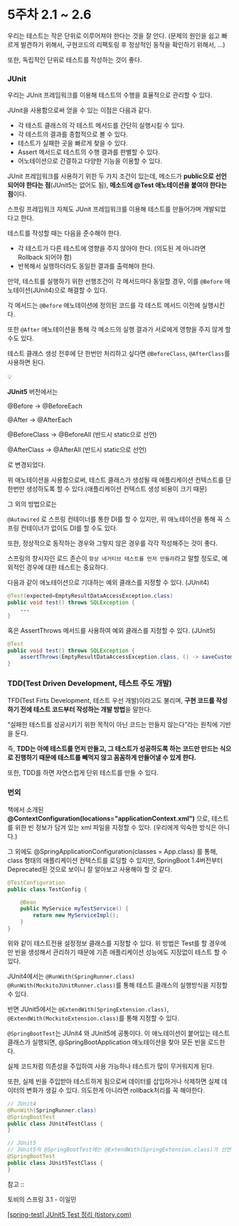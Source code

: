# 5주차 2.1 ~ 2.6

우리는 테스트는 작은 단위로 이루어져야 한다는 것을 잘 안다. (문제의 원인을 쉽고 빠르게 발견하기 위해서, 구현코드의 리팩토링 후 정상적인 동작을 확인하기 위해서, …)

또한, 독립적인 단위로 테스트를 작성하는 것이 좋다.

### JUnit

우리는 JUnit 프레임워크를 이용해 테스트의 수행을 효율적으로 관리할 수 있다.

JUnit을 사용함으로써 얻을 수 있는 이점은 다음과 같다.

- 각 테스트 클래스의 각 테스트 메서드를 간단히 실행시킬 수 있다.
- 각 테스트의 결과를 종합적으로 볼 수 있다.
- 테스트가 실패한 곳을 빠르게 찾을 수 있다.
- Assert 메서드로 테스트의 수행 결과를 판별할 수 있다.
- 어노테이션으로 간결하고 다양한 기능을 이용할 수 있다.

JUnit 프레임워크를 사용하기 위한 두 가지 조건이 있는데, 메소드가 **public으로 선언되어야 한다는 점**(JUnit5는 없어도 됨), **메소드에 @Test 애노테이션을 붙여야 한다는 점**이다.

스프링 프레임워크 자체도 JUnit 프레임워크를 이용해 테스트를 만들어가며 개발되었다고 한다. 

테스트를 작성할 때는 다음을 준수해야 한다.

- 각 테스트가 다른 테스트에 영향을 주지 않아야 한다. (의도된 게 아니라면 Rollback 되어야 함)
- 반복해서 실행하더라도 동일한 결과를 출력해야 한다.

만약, 테스트를 실행하기 위한 선행조건이 각 메서드마다 동일할 경우, 이를 `@Before` 애노테이션(JUnit4)으로 해결할 수 있다.

각 메서드는 `@Before` 애노테이션에 정의된 코드를 각 테스트 메서드 이전에 실행시킨다.

또한 `@After` 애노테이션을 통해 각 메소드의 실행 결과가 서로에게 영향을 주지 않게 할 수도 있다.

테스트 클래스 생성 전후에 단 한번만 처리하고 싶다면 `@BeforeClass`, `@AfterClass`를 사용하면 된다.

<aside>
💡

**JUnit5** 버전에서는 

@Before → @BeforeEach

@After → @AfterEach

@BeforeClass → @BeforeAll (반드시 static으로 선언)

@AfterClass → @AfterAll (반드시 static으로 선언)

로 변경되었다.

</aside>

위 애노테이션을 사용함으로써, 테스트 클래스가 생성될 때 애플리케이션 컨텍스트를 단 한번만 생성하도록 할 수 있다.(애플리케이션 컨텍스트 생성 비용이 크기 때문)

그 외의 방법으로는

`@Autowired` 로 스프링 컨테이너를 통한 DI를 할 수 있지만, 위 애노테이션을 통해 꼭 스프링 컨테이너가 없이도 DI를 할 수도 있다.

또한, 정상적으로 동작하는 경우와 그렇지 않은 경우를 각각 작성해주는 것이 좋다.

스프링의 창시자인 로드 존슨이 `항상 네거티브 테스트를 먼저 만들라`라고 말할 정도로, 예외적인 경우에 대한 테스트는 중요하다.

다음과 같이 애노테이션으로 기대하는 예외 클래스를 지정할 수 있다. (JUnit4)

```java
@Test(expected=EmptyResultDataAccessException.class)
public void test() throws SQLException {
	...
}
```

혹은 AssertThrows 메서드를 사용하여 예외 클래스를 지정할 수 있다. (JUnit5)

```java
@Test
public void test() throws SQLException {
	assertThrows(EmptyResultDataAccessException.class, () -> saveCustomer(customer));
}
```

### TDD(Test Driven Development, 테스트 주도 개발)

TFD(Test Firts Development, 테스트 우선 개발)이라고도 불리며, **구현 코드를 작성하기 전에 테스트 코드부터 작성하는 개발 방법**을 말한다.

“실패한 테스트를 성공시키기 위한 목적이 아닌 코드는 만들지 않는다”라는 원칙에 기반을 둔다.

즉,  **TDD는 아예 테스트를 먼저 만들고, 그 테스트가 성공하도록 하는 코드만 만드는 식으로 진행하기 때문에 테스트를 빼먹지 않고 꼼꼼하게 만들어낼 수 있게 한다.**

또한, TDD를 하면 자연스럽게 단위 테스트를 만들 수 있다.

### 번외

책에서 소개된 **@ContextConfiguration(locations="applicationContext.xml")** 으로, 테스트를 위한 빈 정보가 담겨 있는 xml 파일을 지정할 수 있다. (우리에게 익숙한 방식은 아니다.)

그 외에도 @SpringApplicationConfiguration(classes = App.class) 를 통해, class 형태의 애플리케이션 컨텍스트를 로딩할 수 있지만, SpringBoot 1.4버전부터 Deprecated된 것으로 보이니 잘 알아보고 사용해야 할 것 같다.

```java
@TestConfiguration
public class TestConfig {

    @Bean
    public MyService myTestService() {
        return new MyServiceImpl();
    }
}
```

위와 같이 테스트전용 설정정보 클래스를 지정할 수 있다. 위 방법은 Test를 할 경우에만 빈을 생성해서 관리하기 때문에 기존 애플리케이션 성능에도 지장없이 테스트 할 수 있다.

JUnit4에서는 `@RunWith(SpringRunner.class)` `@RunWith(MockitoJUnitRunner.class)`를 통해 테스트 클래스의 실행방식을 지정할 수 있다.

반면 JUnit5에서는 `@ExtendWith(SpringExtension.class)`, `@ExtendWith(MockitoExtension.class)`를 통해 지정할 수 있다.

`@SpringBootTest`는 JUnit4 와 JUnit5에 공통이다. 이 애노테이션이 붙어있는 테스트 클래스가 실행되면, @SpringBootApplication 애노테이션을 찾아 모든 빈을 로드한다.

실제 코드처럼 의존성을 주입하여 사용 가능하나 테스트가 많이 무거워지게 된다.

또한, 실제 빈을 주입받아 테스트하게 됨으로써 데이터를 삽입하거나 삭제하면 실제 데이터의 변화가 생길 수 있다. 의도한게 아니라면 rollback처리를 꼭 해야한다.

```java
// JUnit4
@RunWith(SpringRunner.class)
@SpringBootTest
public class JUnit4TestClass {
}	

// JUnit5
// JUnit5의 @SpringBootTest에는 @ExtendWith(SpringExtension.class)가 선언되어있다.
@SpringBootTest
public class JUnit5TestClass {
}
```

참고 ::

토비의 스프링 3.1 - 이일민

[[spring-test] JUnit5 Test 정리 (tistory.com)](https://ming412.tistory.com/238#:~:text=%EC%9E%A5%EC%A0%90.%20JUnit5)